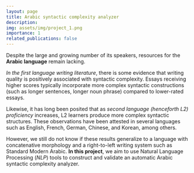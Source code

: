 ```yaml
---
layout: page
title: Arabic syntactic complexity analyzer
description:
img: assets/img/project_1.png
importance: 1
related_publications: false
---
```


Despite the large and growing number of its speakers, resources for the **Arabic language** remain lacking.

_In the first language writing literature_, there is some evidence that writing quality is positively associated with syntactic complexity. Essays receiving higher scores typically incorporate more complex syntactic constructions (such as longer sentences, longer noun phrase) compared to lower-rated essays.

Likewise, it has long been posited that as _second language (henceforth L2) proficiency_ increases, L2 learners produce more complex syntactic structures. These observations have been attested in several languages such as English, French, German, Chinese, and Korean, among others.

However, we still do not know if these results generalize to a language with concatenative morphology and a right-to-left writing system such as Standard Modern Arabic. **In this project**, we aim to use Natural Language Processing (_NLP_) tools to construct and validate an automatic Arabic syntactic complexity analyzer.
